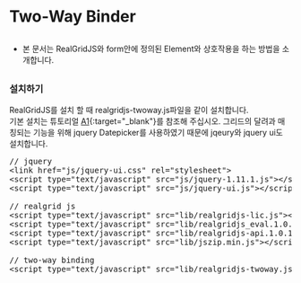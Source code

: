 # Two-Way Binder

##
* 본 문서는 RealGridJS와 form안에 정의된 Element와 상호작용을 하는 방법을 소개합니다.

##

### 설치하기

RealGridJS를 설치 할 때 realgridjs-twoway.js파일을 같이 설치합니다.  
기본 설치는 튜토리얼 [A1](http://help.realgrid.com/tutorial/a1/){:target="_blank"}를 참조해 주십시오.
그리드의 달려과 매칭되는 기능을 위해 jquery Datepicker를 사용하였기 때문에 jqeury와 jquery ui도 설치합니다.


<pre class="prettyprint">
// jquery
&lt;link href=&quot;js/jquery-ui.css&quot; rel=&quot;stylesheet&quot;&gt;
&lt;script type=&quot;text/javascript&quot; src=&quot;js/jquery-1.11.1.js&quot;&gt;&lt;/script&gt;
&lt;script type=&quot;text/javascript&quot; src=&quot;js/jquery-ui.js&quot;&gt;&lt;/script&gt;

// realgrid js
&lt;script type=&quot;text/javascript&quot; src=&quot;lib/realgridjs-lic.js&quot;&gt;&lt;/script&gt;
&lt;script type=&quot;text/javascript&quot; src=&quot;lib/realgridjs_eval.1.0.13.min.js&quot;&gt;&lt;/script&gt;
&lt;script type=&quot;text/javascript&quot; src=&quot;lib/realgridjs-api.1.0.13.js&quot;&gt;&lt;/script&gt;
&lt;script type=&quot;text/javascript&quot; src=&quot;lib/jszip.min.js&quot;&gt;&lt;/script&gt;

// two-way binding
&lt;script type=&quot;text/javascript&quot; src=&quot;lib/realgridjs-twoway.js&quot;&gt;&lt;/script&gt;
</pre>




